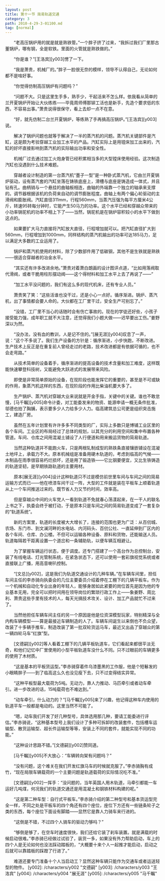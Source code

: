 ```yaml
---
layout: post
title: 第十一节 简易轨道交通
category: 3
path: 2010-4-29-3-01100.md
tag: [normal]
---
```


　　“老高压锅炉用的就是就是熟铁管。”一个胖子挤了过来，“我拆过我们厂里那古董锅炉，哪有钢，全是软铁。里面的火管就是熟铁做的。”

　　“你是谁？”[王洛宾][y003]愣了一下。

　　“我是萧贵，机械厂的。”胖子一脸很无奈的模样，领导不认得自己，无论如何都不是啥好事。

　　“你觉得仿制高压锅炉有问题吗？”

　　“问题不大。只是这里生手多，熟手少，干起活来不怎么样。依我看从简单的兰开夏锅炉开始让大伙练练——毕竟周师傅那铆工活也是新手，先造个要求低的东西，不容易出事。”萧贵说得很保守，看上去却一点不在意。

　　“好，就先仿制二台兰开夏锅炉，等练熟了手再搞高压锅炉。”[王洛宾][y003]说。

　　解决了锅炉问题也就等于解决了一半的蒸汽机的问题。蒸汽机关键部件是汽缸，这是颇为考验穿越工业加工水平的产品。汽缸实际上是用镗床加工出来的，汽缸的好坏直接影响到蒸汽机的实际输出功率和安全性。

　　机械厂过去通过加工火炮身管已经积累相当多的大型镗床使用经验。这次制造汽缸也没遇到什么技术难题。

　　穿越者设计制造的第一台蒸汽机“墨子一型”是一种卧式蒸汽机，它由兰开夏锅炉驱动，设有蒸汽套的汽缸坐落在铸铁底座上，滑槽与底座是铸造成一体式，并且钻有孔。曲柄销与一个悬挂的曲轴板相连，曲轴的外端靠一个独立的轴承来支撑的。调节器根据该机的负荷来自动的调节膨胀程度。曲轴上有两个偏心轮驱动的主滑阀和膨胀阀。汽缸直径311mm，行程560mm，当蒸汽压强为每平方厘米4公斤，转速95转每分钟时，它能产生50马力的功率。这个水平已经和穿越众带来的小功率锅驼机的功率不相上下了——当然，锅驼机是在锅炉容积较小的水平下做到这点的。

　　如果要扩大马力直接将汽缸放大直径，行程增加就可以。把汽缸直径扩大到560mm，行程增加到1000mm，同样结构的蒸汽机输出的功率可达185马力，足以满足大多数的工业运用了。

　　锅炉和蒸汽机使用的材料，除了少数部件用了低碳钢，其他不是生铁就是熟铁——很适合穿越者的冶金水平。

　　“其实还有许多改进余地。”萧贵对着萧白朗画的设计图评点道，“比如用落阀取代滑阀，或者干脆用柱形摆动阀——这个得材料和加工水平上去了再说了——”

　　“加工水平没问题的，我们有这么多的现代机床，还有专业人员。”

　　萧贵笑了笑：“这些活谁也没干过，还是小心一点好。循序渐进。锅炉、蒸汽机，出了事情都会要人命的。大伙都在工厂里干过，安全生产可别忘了。”

　　“没错，工厂里不当心的话随时会有伤亡事故的。现在的学徒还好些，小孩子接受能力强，成年职工就不大注意，还觉得我们小题大做——迟早要出工伤。”姜野深以为然。

　　“没办法，没有血的教训，人是记不住的。”[展无涯][y004]叹息了一声，说：“这个不多说了。我们生产设备的方针是：循序渐进，小步快跑，不断改进。生产技术上反正是在重复前人曾经走过的老路，技术改进都是有依据可循的，也不会走弯路。”

　　从技术简单的设备着手，循序渐进的提高设备的技术含量和加工难度，这样既能快速攀登科技树，又能避免大跃进式的发展带来风险。

　　即使是非常简单原始的设备，在现阶段也能发挥它的重要的，甚至是不可或缺的作用，象蒸汽机这样的东西，在现阶段的作用比柴油机要大多了。

　　生产锅炉、蒸汽机对穿越大业来说就是开金手指，关键中的关键。谁也不敢怠慢，[马千瞩][y005]命令计委，对工能委发来的物资、能源申请一概无条件批准，邬德也拍了胸脯，表示要多少人力给多少人力。临高建筑总公司更是组织突击施工，建造厂房。

　　虽然在五年计划里有许许多多不同类型的厂，实际上多数只是博铺工业区里的各个车间。工业区的布局经过了总体的规划，以其充分的利用空间和集中布置各种管道。车间、仓库之间用混凝土铺设了人行便道和用来搬运货物的简易轨道。

　　当然这种轨道并不能跑火车，只是两根轧制成型的熟铁条直接镶嵌铺设在混凝土地坪上，承载力不大。原本机械组是准备用硬木轨道的，考虑到临高的气候——木制品在雨季很容易朽烂损坏，还是用了锻造铁——它比钢要便宜，又比生铁铸造的轨道坚韧，是早期铁路轨道的主要用材。

　　原本[展无涯][y004]设计这种轨道只不过是模仿前世里车间与车间之间的简易运输方式而已——他在喷漆车间干过一阵，大型的工件就是装在平板车上顺着轨道从上一个车间推送过来的。既节省人力又节约时间，效率高。

　　但是穿越众中间的火车党人一看到轨道不免就春心荡漾起来，在一干人的联名上书之下，执委会终于被打动，于是原本只是车间之间的简易轨道变成了一套复杂的“轨道系统”。

　　新的方案里，轨道的长度被大大增长了，连接的范围也更为广泛：从百仞城、农场、东门市、到文澜河畔的水电站、内河码头、百仞公社、一直延伸到厂区内的各个车间、仓库、办公楼。不但可以运输各种设备、原料和货物，还能输送人员。轨道每隔若干距离设置一个道岔和一条辅助轨，以便车辆互相避让。

　　为了掌握车辆运行状态，便于调度。还专门搭建了一个高台作为总控制台，安装了有线电话、灯光管制系统，在紧急状态下，还可以使用一套彩旗视觉系统或者直接联上广播，用高音喇叭控制。

　　“[文总][y002]，这是我们为轨道交通设计的几种车辆。”在车辆车间里，担任车间主任的李赤骑向执委会的几位主要委员介绍着停在工棚下的几辆平板车。作为一个机械和自动化专业出身的年轻人，能够身居如此紧要的岗位首先是因为他的专业基本无用，完全可以把时间用在领导岗位的繁琐行政工作上——象姜野、周比利、萧贵这些手里有技术的人，每天光搞技术攻关、设计、加工产品就忙不过来了。

　　当然他担任车辆车间主任的另一个原因是他是位资深模型玩家，特别精深与全内构车辆模型——算是最接近车辆制造的人了。车辆车间诞生以来倒也不负众望，改装了十多辆手推车，制造改装了第一批双轮货运马车，最近又出品了穿越众的第一辆四轮马车“红旗”型。

　　[文德嗣][y002]等人看着工棚下的几辆平板轨道车，它们看起来都很平淡无奇，和他们记忆中厂里使用的小型平板轨道车没什么不同。只不过眼前的车辆更多的使用了木材质。

　　“这是基本的平板货运型。”李赤骑穿着件乌漆墨黑的工作服，他是个短鬈发的小眼睛胖子——到了临高这么久也没见瘦下去，只不过变得结实异常。

　　“这种平板型最大载荷为5吨。无动力，靠人力推动、马匹牵引或者动车牵引。进一步改进的话，15吨载荷也不难达到。”

　　“动车牵引，什么动力的？”[马千瞩][y005]来了兴趣，他记得这种车内使用的轨道平车一般都是电动的。这里当然不可能了。

　　“嗯，动车我们开发了好几种型号，具体选用那几种，要请工能委进行评估。”李赤骑说，“这种基本型号上我们设计了多种可拆卸的改装套件，包括槽车运输型、散货运输型、超长件运输型等等，安装上不同的套件，就能实现不同的功能。”

　　“这种设计思路不错。”[文德嗣][y002]赞同道。

　　[马千瞩][y005]不大放心：“车辆转向架有问题吗？”

　　“没有问题，这个难关在我们开发红旗马车的时候就克服了。”李赤骑胸有成竹，“现在局限车辆载荷的一个主要问题是轨道载荷的实际情况吃不准。”

　　[文德嗣][y002]一挥手：“没问题的，当年英国人用木轨道，马牵引都能一车运好几吨煤，何况我们的轨道交通还是用混凝土和钢铁材料构建的呢。”

　　“这是第二种车型：自行式平板车。”李赤骑介绍的第二种型号和基本货运型完全一样，不同之处是平板车的四个角还有四个座位，座位下方还有一些链条轮子之类的东西，每个座位下面设有脚踏——显然它是靠人力骑车来行进的。

　　“这倒是不错，不过四个人骑车的驱动力够吗？”

　　“够倒是够了，在空车时速度很快，我们还给它装了刹车装置。就是满载的时候启动很难。”李赤骑已经做过试验了，装货一多，如果没有外力帮助启动，车上的四个人是无论如何也没法踩动踏板的，“大概要十来个人一起推才能启动，启动之后就可以靠踏板的踩蹬了行进了。”

　　难道还要专门准备十个人当启动工？显然这种车辆只能作为交通车或者运送轻型的物件。
[y002]: /characters/y002 "文德嗣"
[y003]: /characters/y003 "王洛宾"
[y004]: /characters/y004 "展无涯"
[y005]: /characters/y005 "马千瞩"
